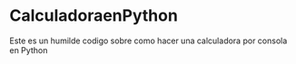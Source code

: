 # CalculadoraenPython
Este es un humilde codigo sobre como hacer una calculadora por consola en Python 
